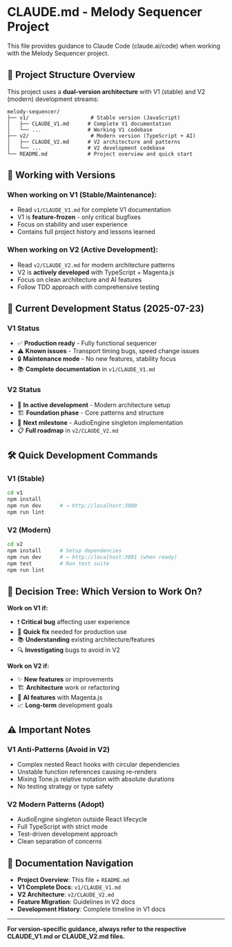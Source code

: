 # CLAUDE.md - Melody Sequencer Project

This file provides guidance to Claude Code (claude.ai/code) when working with the Melody Sequencer project.

## 🎯 Project Structure Overview

This project uses a **dual-version architecture** with V1 (stable) and V2 (modern) development streams:

```
melody-sequencer/
├── v1/                    # Stable version (JavaScript)
│   ├── CLAUDE_V1.md      # Complete V1 documentation
│   └── ...               # Working V1 codebase
├── v2/                    # Modern version (TypeScript + AI)  
│   ├── CLAUDE_V2.md      # V2 architecture and patterns
│   └── ...               # V2 development codebase
└── README.md             # Project overview and quick start
```

## 🚦 Working with Versions

### **When working on V1 (Stable/Maintenance):**
- Read `v1/CLAUDE_V1.md` for complete V1 documentation
- V1 is **feature-frozen** - only critical bugfixes
- Focus on stability and user experience
- Contains full project history and lessons learned

### **When working on V2 (Active Development):**
- Read `v2/CLAUDE_V2.md` for modern architecture patterns
- V2 is **actively developed** with TypeScript + Magenta.js
- Focus on clean architecture and AI features
- Follow TDD approach with comprehensive testing

## 🎵 Current Development Status (2025-07-23)

### V1 Status
- ✅ **Production ready** - Fully functional sequencer
- ⚠️ **Known issues** - Transport timing bugs, speed change issues
- 🔒 **Maintenance mode** - No new features, stability focus
- 📚 **Complete documentation** in `v1/CLAUDE_V1.md`

### V2 Status  
- 🚧 **In active development** - Modern architecture setup
- 🏗️ **Foundation phase** - Core patterns and structure
- 🎯 **Next milestone** - AudioEngine singleton implementation
- 📋 **Full roadmap** in `v2/CLAUDE_V2.md`

## 🛠️ Quick Development Commands

### V1 (Stable)
```bash
cd v1
npm install
npm run dev      # → http://localhost:3000
npm run lint
```

### V2 (Modern)
```bash
cd v2
npm install      # Setup dependencies
npm run dev      # → http://localhost:3001 (when ready)
npm test         # Run test suite
npm run lint
```

## 🧭 Decision Tree: Which Version to Work On?

**Work on V1 if:**
- ❗ **Critical bug** affecting user experience
- 🔧 **Quick fix** needed for production use
- 📚 **Understanding** existing architecture/features
- 🔍 **Investigating** bugs to avoid in V2

**Work on V2 if:**
- ✨ **New features** or improvements
- 🏗️ **Architecture** work or refactoring
- 🤖 **AI features** with Magenta.js
- 📈 **Long-term** development goals

## ⚠️ Important Notes

### V1 Anti-Patterns (Avoid in V2)
- Complex nested React hooks with circular dependencies
- Unstable function references causing re-renders  
- Mixing Tone.js relative notation with absolute durations
- No testing strategy or type safety

### V2 Modern Patterns (Adopt)
- AudioEngine singleton outside React lifecycle
- Full TypeScript with strict mode
- Test-driven development approach
- Clean separation of concerns

## 📖 Documentation Navigation

- **Project Overview**: This file + `README.md`
- **V1 Complete Docs**: `v1/CLAUDE_V1.md`
- **V2 Architecture**: `v2/CLAUDE_V2.md`  
- **Feature Migration**: Guidelines in V2 docs
- **Development History**: Complete timeline in V1 docs

---

**For version-specific guidance, always refer to the respective CLAUDE_V1.md or CLAUDE_V2.md files.**
